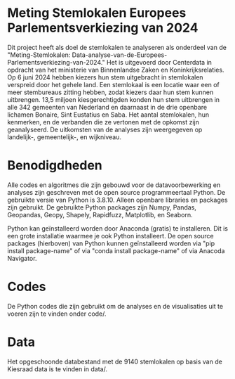# Meting Stemlokalen Europees Parlementsverkiezing van 2024
Dit project heeft als doel de stemlokalen te analyseren als onderdeel van de "Meting-Stemlokalen: Data-analyse-van-de-Europees-Parlementsverkiezing-van-2024." Het is uitgevoerd door Centerdata in opdracht van het ministerie van Binnenlandse Zaken en Koninkrijksrelaties. Op 6 juni 2024 hebben kiezers hun stem uitgebracht in stemlokalen verspreid door het gehele land. Een stemlokaal is een locatie waar een of meer stembureaus zitting hebben, zodat kiezers daar hun stem kunnen uitbrengen. 13,5 miljoen kiesgerechtigden konden hun stem uitbrengen in alle 342 gemeenten van Nederland en daarnaast in de drie openbare lichamen Bonaire, Sint Eustatius en Saba. Het aantal stemlokalen, hun kenmerken, en de verbanden die ze vertonen met de opkomst zijn geanalyseerd. De uitkomsten van de analyses zijn weergegeven op landelijk-, gemeentelijk-, en wijkniveau.

# Benodigdheden
Alle codes en algoritmes die zijn gebouwd voor de datavoorbewerking en analyses zijn geschreven met de open source programmeertaal Python. De gebruikte versie van Python is 3.8.10. Alleen openbare libraries en packages zijn gebruikt. De gebruikte Python packages zijn Numpy, Pandas, Geopandas, Geopy, Shapely, Rapidfuzz, Matplotlib, en Seaborn.

Python kan geïnstalleerd worden door Anaconda (gratis) te installeren. Dit is een grote installatie waarmee je ook Python installeert. De open source packages (hierboven) van Python kunnen geïnstalleerd worden via "pip install package-name" of via "conda install package-name" of via Anacoda Navigator.

# Codes
De Python codes die zijn gebruikt om de analyses en de visualisaties uit te voeren zijn te vinden onder code/.

# Data
Het opgeschoonde databestand met de 9140 stemlokalen op basis van de Kiesraad data is te vinden in data/.
